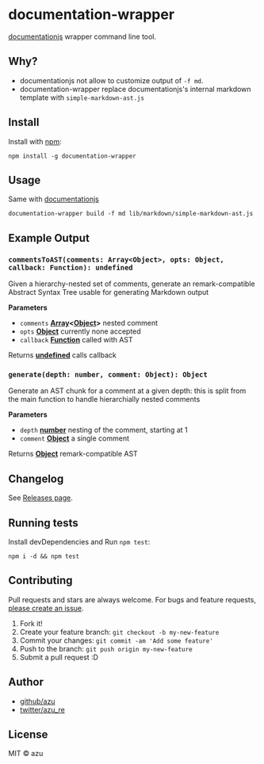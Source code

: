 # documentation-wrapper

[documentationjs](https://github.com/documentationjs/documentation "documentation") wrapper command line tool.

## Why?

-   documentationjs not allow to customize output of `-f md`.
-   documentation-wrapper replace documentationjs's internal markdown template with `simple-markdown-ast.js`

## Install

Install with [npm](https://www.npmjs.com/):

    npm install -g documentation-wrapper

## Usage

Same with [documentationjs](https://github.com/documentationjs/documentation "documentation")

    documentation-wrapper build -f md lib/markdown/simple-markdown-ast.js

## Example Output

### `commentsToAST(comments: Array<Object>, opts: Object, callback: Function): undefined`

Given a hierarchy-nested set of comments, generate an remark-compatible
Abstract Syntax Tree usable for generating Markdown output

**Parameters**

-   `comments` **[Array](https://developer.mozilla.org/en-US/docs/Web/JavaScript/Reference/Global_Objects/Array)&lt;[Object](https://developer.mozilla.org/en-US/docs/Web/JavaScript/Reference/Global_Objects/Object)>** nested comment
-   `opts` **[Object](https://developer.mozilla.org/en-US/docs/Web/JavaScript/Reference/Global_Objects/Object)** currently none accepted
-   `callback` **[Function](https://developer.mozilla.org/en-US/docs/Web/JavaScript/Reference/Statements/function)** called with AST

Returns **[undefined](https://developer.mozilla.org/en-US/docs/Web/JavaScript/Reference/Global_Objects/undefined)** calls callback

### `generate(depth: number, comment: Object): Object`

Generate an AST chunk for a comment at a given depth: this is
split from the main function to handle hierarchially nested comments

**Parameters**

-   `depth` **[number](https://developer.mozilla.org/en-US/docs/Web/JavaScript/Reference/Global_Objects/Number)** nesting of the comment, starting at 1
-   `comment` **[Object](https://developer.mozilla.org/en-US/docs/Web/JavaScript/Reference/Global_Objects/Object)** a single comment

Returns **[Object](https://developer.mozilla.org/en-US/docs/Web/JavaScript/Reference/Global_Objects/Object)** remark-compatible AST

## Changelog

See [Releases page](https://github.com/azu/documentation-wrapper/releases).

## Running tests

Install devDependencies and Run `npm test`:

    npm i -d && npm test

## Contributing

Pull requests and stars are always welcome.
For bugs and feature requests, [please create an issue](https://github.com/azu/documentation-wrapper/issues).

1.  Fork it!
2.  Create your feature branch: `git checkout -b my-new-feature`
3.  Commit your changes: `git commit -am 'Add some feature'`
4.  Push to the branch: `git push origin my-new-feature`
5.  Submit a pull request :D

## Author

-   [github/azu](https://github.com/azu)
-   [twitter/azu_re](http://twitter.com/azu_re)

## License

MIT © azu
